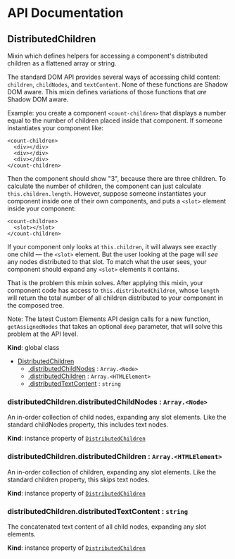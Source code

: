 # API Documentation
<a name="DistributedChildren"></a>

## DistributedChildren
Mixin which defines helpers for accessing a component's distributed
children as a flattened array or string.

The standard DOM API provides several ways of accessing child content:
`children`, `childNodes`, and `textContent`. None of these functions are
Shadow DOM aware. This mixin defines variations of those functions that
*are* Shadow DOM aware.

Example: you create a component `<count-children>` that displays a number
equal to the number of children placed inside that component. If someone
instantiates your component like:

    <count-children>
      <div></div>
      <div></div>
      <div></div>
    </count-children>

Then the component should show "3", because there are three children. To
calculate the number of children, the component can just calculate
`this.children.length`. However, suppose someone instantiates your
component inside one of their own components, and puts a `<slot>` element
inside your component:

    <count-children>
      <slot></slot>
    </count-children>

If your component only looks at `this.children`, it will always see exactly
one child — the `<slot>` element. But the user looking at the page will
*see* any nodes distributed to that slot. To match what the user sees, your
component should expand any `<slot>` elements it contains.

That is the problem this mixin solves. After applying this mixin, your
component code has access to `this.distributedChildren`, whose `length`
will return the total number of all children distributed to your component
in the composed tree.

Note: The latest Custom Elements API design calls for a new function,
`getAssignedNodes` that takes an optional `deep` parameter, that will solve
this problem at the API level.

  **Kind**: global class

* [DistributedChildren](#DistributedChildren)
    * [.distributedChildNodes](#DistributedChildren+distributedChildNodes) : <code>Array.&lt;Node&gt;</code>
    * [.distributedChildren](#DistributedChildren+distributedChildren) : <code>Array.&lt;HTMLElement&gt;</code>
    * [.distributedTextContent](#DistributedChildren+distributedTextContent) : <code>string</code>

<a name="DistributedChildren+distributedChildNodes"></a>

### distributedChildren.distributedChildNodes : <code>Array.&lt;Node&gt;</code>
An in-order collection of child nodes, expanding any slot elements. Like
the standard childNodes property, this includes text nodes.

  **Kind**: instance property of <code>[DistributedChildren](#DistributedChildren)</code>
<a name="DistributedChildren+distributedChildren"></a>

### distributedChildren.distributedChildren : <code>Array.&lt;HTMLElement&gt;</code>
An in-order collection of children, expanding any slot elements. Like the
standard children property, this skips text nodes.

  **Kind**: instance property of <code>[DistributedChildren](#DistributedChildren)</code>
<a name="DistributedChildren+distributedTextContent"></a>

### distributedChildren.distributedTextContent : <code>string</code>
The concatenated text content of all child nodes, expanding any slot
elements.

  **Kind**: instance property of <code>[DistributedChildren](#DistributedChildren)</code>
